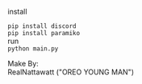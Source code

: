 install   

```pip install discord```<br>```pip install paramiko```<br>
run<br>
```python main.py```<br>

Make By:<br>
RealNattawatt ("OREO YOUNG MAN")
